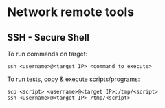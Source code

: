 # Network remote tools

## SSH - Secure Shell

To run commands on target:
    
    ssh <username>@<target IP> <command to execute>

To run tests, copy & execute scripts/programs:

    scp <script> <username>@<target IP>:/tmp/<script>
    ssh <username>@<target IP> /tmp/<script>

